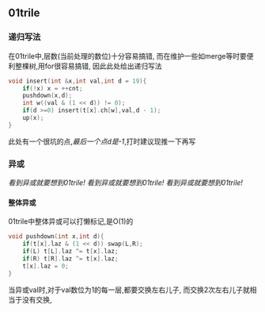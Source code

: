 ## 01trile
### 递归写法
在01trile中,层数(当前处理的数位)十分容易搞错,
而在维护一些如merge等时要便利整棵树,用for很容易搞错,
因此此处给出递归写法
```cpp
void insert(int &x,int val,int d = 19){
    if(!x) x = ++cnt;
    pushdown(x,d);
    int w((val & (1 << d)) != 0);
    if(d >=0) insert(t[x].ch[w],val,d - 1);
    up(x);
}
```
此处有一个很坑的点,*最后一个点d是-1*,打时建议现推一下再写
### 异或
*看到异或就要想到01trile!*
*看到异或就要想到01trile!*
*看到异或就要想到01trile!*
#### 整体异或
01trile中整体异或可以打懒标记,是O(1)的
```cpp
void pushdown(int x,int d){
    if(t[x].laz & (1 << d)) swap(L,R);
    if(L) t[L].laz ^= t[x].laz;
    if(R) t[R].laz ^= t[x].laz;
    t[x].laz = 0;
}
```
当异或val时,对于val数位为1的每一层,都要交换左右儿子,
而交换2次左右儿子就相当于没有交换,